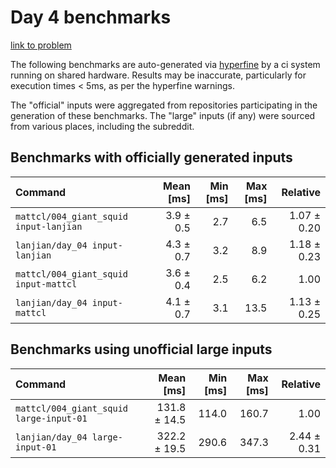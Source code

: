 # Day 4 benchmarks

[link to problem](http://adventofcode.com/2021/day/4)

The following benchmarks are auto-generated via [hyperfine](https://github.com/sharkdp/hyperfine) by a ci system running on shared hardware. Results may be inaccurate, particularly for execution times < 5ms, as per the hyperfine warnings.

The "official" inputs were aggregated from repositories participating in the generation of these benchmarks. The "large" inputs (if any) were sourced from various places, including the subreddit.

## Benchmarks with officially generated inputs
| Command | Mean [ms] | Min [ms] | Max [ms] | Relative |
|:---|---:|---:|---:|---:|
| `mattcl/004_giant_squid input-lanjian` | 3.9 ± 0.5 | 2.7 | 6.5 | 1.07 ± 0.20 |
| `lanjian/day_04 input-lanjian` | 4.3 ± 0.7 | 3.2 | 8.9 | 1.18 ± 0.23 |
| `mattcl/004_giant_squid input-mattcl` | 3.6 ± 0.4 | 2.5 | 6.2 | 1.00 |
| `lanjian/day_04 input-mattcl` | 4.1 ± 0.7 | 3.1 | 13.5 | 1.13 ± 0.25 |
## Benchmarks using unofficial large inputs
| Command | Mean [ms] | Min [ms] | Max [ms] | Relative |
|:---|---:|---:|---:|---:|
| `mattcl/004_giant_squid large-input-01` | 131.8 ± 14.5 | 114.0 | 160.7 | 1.00 |
| `lanjian/day_04 large-input-01` | 322.2 ± 19.5 | 290.6 | 347.3 | 2.44 ± 0.31 |
